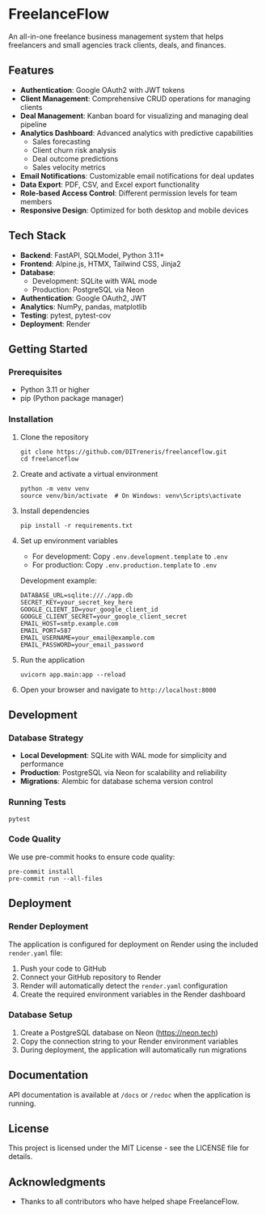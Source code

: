 # FreelanceFlow

An all-in-one freelance business management system that helps freelancers and small agencies track clients, deals, and finances.

## Features

- **Authentication**: Google OAuth2 with JWT tokens
- **Client Management**: Comprehensive CRUD operations for managing clients
- **Deal Management**: Kanban board for visualizing and managing deal pipeline
- **Analytics Dashboard**: Advanced analytics with predictive capabilities
  - Sales forecasting
  - Client churn risk analysis
  - Deal outcome predictions
  - Sales velocity metrics
- **Email Notifications**: Customizable email notifications for deal updates
- **Data Export**: PDF, CSV, and Excel export functionality
- **Role-based Access Control**: Different permission levels for team members
- **Responsive Design**: Optimized for both desktop and mobile devices

## Tech Stack

- **Backend**: FastAPI, SQLModel, Python 3.11+
- **Frontend**: Alpine.js, HTMX, Tailwind CSS, Jinja2
- **Database**: 
  - Development: SQLite with WAL mode
  - Production: PostgreSQL via Neon
- **Authentication**: Google OAuth2, JWT
- **Analytics**: NumPy, pandas, matplotlib
- **Testing**: pytest, pytest-cov
- **Deployment**: Render

## Getting Started

### Prerequisites

- Python 3.11 or higher
- pip (Python package manager)

### Installation

1. Clone the repository
   ```
   git clone https://github.com/DITreneris/freelanceflow.git
   cd freelanceflow
   ```

2. Create and activate a virtual environment
   ```
   python -m venv venv
   source venv/bin/activate  # On Windows: venv\Scripts\activate
   ```

3. Install dependencies
   ```
   pip install -r requirements.txt
   ```

4. Set up environment variables
   - For development: Copy `.env.development.template` to `.env`
   - For production: Copy `.env.production.template` to `.env`
   
   Development example:
   ```
   DATABASE_URL=sqlite:///./app.db
   SECRET_KEY=your_secret_key_here
   GOOGLE_CLIENT_ID=your_google_client_id
   GOOGLE_CLIENT_SECRET=your_google_client_secret
   EMAIL_HOST=smtp.example.com
   EMAIL_PORT=587
   EMAIL_USERNAME=your_email@example.com
   EMAIL_PASSWORD=your_email_password
   ```

5. Run the application
   ```
   uvicorn app.main:app --reload
   ```

6. Open your browser and navigate to `http://localhost:8000`

## Development

### Database Strategy

- **Local Development**: SQLite with WAL mode for simplicity and performance
- **Production**: PostgreSQL via Neon for scalability and reliability
- **Migrations**: Alembic for database schema version control

### Running Tests

```
pytest
```

### Code Quality

We use pre-commit hooks to ensure code quality:

```
pre-commit install
pre-commit run --all-files
```

## Deployment

### Render Deployment

The application is configured for deployment on Render using the included `render.yaml` file:

1. Push your code to GitHub
2. Connect your GitHub repository to Render
3. Render will automatically detect the `render.yaml` configuration
4. Create the required environment variables in the Render dashboard

### Database Setup

1. Create a PostgreSQL database on Neon (https://neon.tech)
2. Copy the connection string to your Render environment variables
3. During deployment, the application will automatically run migrations

## Documentation

API documentation is available at `/docs` or `/redoc` when the application is running.

## License

This project is licensed under the MIT License - see the LICENSE file for details.

## Acknowledgments

- Thanks to all contributors who have helped shape FreelanceFlow. 
